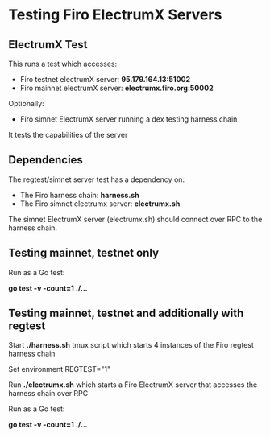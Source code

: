 # Testing Firo ElectrumX Servers

## ElectrumX Test

This runs a test which accesses:
- Firo testnet electrumX server: __95.179.164.13:51002__
- Firo mainnet electrumX server: __electrumx.firo.org:50002__

Optionally:
- Firo simnet ElectrumX server running a dex testing harness chain

It tests the capabilities of the server

## Dependencies

The regtest/simnet server test has a dependency on:
- The Firo harness chain: __harness.sh__
- The Firo simnet electrumx server: __electrumx.sh__

The simnet ElectrumX server (electrumx.sh) should connect over RPC to the 
harness chain.

## Testing mainnet, testnet only

Run as a Go test:

__go test -v -count=1 ./...__

## Testing mainnet, testnet and additionally with regtest

Start **./harness.sh** tmux script which starts 4 instances of the Firo regtest 
harness chain

Set environment REGTEST="1"

Run **./electrumx.sh** which starts a Firo ElectrumX server that accesses the 
harness chain over RPC

Run as a Go test:

__go test -v -count=1 ./...__



